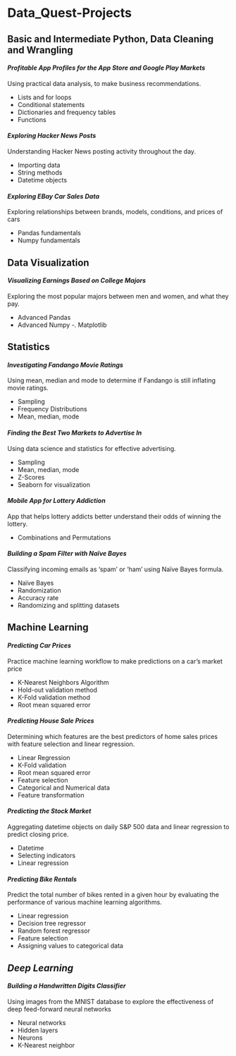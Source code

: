 # Data_Quest-Projects
## Basic and Intermediate Python, Data Cleaning and Wrangling 

#### *Profitable App Profiles for the App Store and Google Play Markets*
Using practical data analysis, to make business recommendations.
- Lists and for loops
- Conditional statements
- Dictionaries and frequency tables
- Functions 

####	*Exploring Hacker News Posts*
Understanding Hacker News posting activity throughout the day.
-	Importing data
-	String methods
-	Datetime objects

####	*Exploring EBay Car Sales Data*
Exploring relationships between brands, models, conditions, and prices of cars
- Pandas fundamentals
- Numpy fundamentals

##	Data Visualization

#### *Visualizing Earnings Based on College Majors*
Exploring the most popular majors between men and women, and what they pay.
- Advanced Pandas
-	Advanced Numpy
-.	Matplotlib 

##	Statistics

#### *Investigating Fandango Movie Ratings* 
Using mean, median and mode to determine if Fandango is still inflating movie ratings.
-	Sampling
-	Frequency Distributions
-	Mean, median, mode

####	*Finding the Best Two Markets to Advertise In*
Using data science and statistics for effective advertising.
-	Sampling 
-	Mean, median, mode
-	Z-Scores
-	Seaborn for visualization

####	*Mobile App for Lottery Addiction*
App that helps lottery addicts better understand their odds of winning the lottery.
-	Combinations and Permutations

#### *Building a Spam Filter with Naïve Bayes*
Classifying incoming emails as ‘spam’ or ‘ham’ using Naïve Bayes formula.
-	Naïve Bayes
-	Randomization
-	Accuracy rate
-	Randomizing and splitting datasets

##	Machine Learning

####	*Predicting Car Prices* 
Practice machine learning workflow to make predictions on a car’s market price
-	K-Nearest Neighbors Algorithm
-	Hold-out validation method
-	K-Fold validation method
-	Root mean squared error

#### *Predicting House Sale Prices*
Determining which features are the best predictors of home sales prices with feature selection and linear regression.
-	Linear Regression
-	K-Fold validation
-	Root mean squared error
-	Feature selection
-	Categorical and Numerical data
-	Feature transformation

####	*Predicting the Stock Market*
Aggregating datetime objects on daily S&P 500 data and linear regression to predict closing price. 
-	Datetime
-	Selecting indicators
- Linear regression

#### *Predicting Bike Rentals* 
Predict the total number of bikes rented in a given hour by evaluating the performance of various machine learning algorithms.
- Linear regression
-	Decision tree regressor
-	Random forest regressor
-	Feature selection
-	Assigning values to categorical data

##	*Deep Learning*

#### *Building a Handwritten Digits Classifier*
Using images from the MNIST database to explore the effectiveness of deep feed-forward neural networks
-	Neural networks
-	Hidden layers
-	Neurons
-	K-Nearest neighbor







